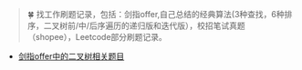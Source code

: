 > :four_leaf_clover: 找工作刷题记录，包括：剑指offer,自己总结的经典算法(3种查找，6种排序，二叉树前/中/后序遍历的递归版和迭代版），校招笔试真题（shopee），Leetcode部分刷题记录。

- [剑指offer中的二叉树相关题目](https://github.com/seawood/Leetcode-JianzhiOffer/blob/master/JianzhiOffer/%E4%BA%8C%E5%8F%89%E6%A0%91.md)
